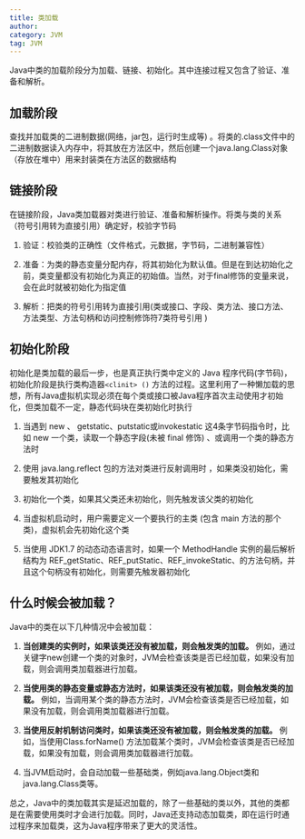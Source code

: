 ```yaml
---
title: 类加载
author:
category: JVM
tag: JVM
---
```


Java中类的加载阶段分为加载、链接、初始化。其中连接过程又包含了验证、准备和解析。

## 加载阶段

查找并加载类的二进制数据(网络，jar包，运行时生成等)
。将类的.class文件中的二进制数据读入内存中，将其放在方法区中，然后创建一个java.lang.Class对象（存放在堆中）用来封装类在方法区的数据结构

## 链接阶段

在链接阶段，Java类加载器对类进行验证、准备和解析操作。将类与类的关系（符号引用转为直接引用）确定好，校验字节码

1. 验证：校验类的正确性（文件格式，元数据，字节码，二进制兼容性）

2. 准备：为类的静态变量分配内存，将其初始化为默认值。但是在到达初始化之前，类变量都没有初始化为真正的初始值。当然，对于final修饰的变量来说，会在此时就被初始化为指定值

3. 解析：把类的符号引用转为直接引用(类或接口、字段、类方法、接口方法、方法类型、方法句柄和访问控制修饰符7类符号引用 )

## 初始化阶段

初始化是类加载的最后一步，也是真正执行类中定义的 Java 程序代码(字节码)，初始化阶段是执行类构造器`<clinit> ()`
方法的过程。这里利用了一种懒加载的思想，所有Java虚拟机实现必须在每个类或接口被Java程序首次主动使用才初始化，但类加载不一定，静态代码块在类初始化时执行

1. 当遇到 new 、 getstatic、putstatic或invokestatic 这4条字节码指令时，比如 new 一个类，读取一个静态字段(未被 final 修饰)
   、或调用一个类的静态方法时
2. 使用 java.lang.reflect 包的方法对类进行反射调用时 ，如果类没初始化，需要触发其初始化
3. 初始化一个类，如果其父类还未初始化，则先触发该父类的初始化
4. 当虚拟机启动时，用户需要定义一个要执行的主类 (包含 main 方法的那个类)，虚拟机会先初始化这个类

5. 当使用 JDK1.7 的动态动态语言时，如果一个 MethodHandle 实例的最后解析结构为
   REF_getStatic、REF_putStatic、REF_invokeStatic、的方法句柄，并且这个句柄没有初始化，则需要先触发器初始化

## 什么时候会被加载？

Java中的类在以下几种情况中会被加载：

1. **当创建类的实例时，如果该类还没有被加载，则会触发类的加载。** 例如，通过关键字new创建一个类的对象时，JVM会检查该类是否已经加载，如果没有加载，则会调用类加载器进行加载。

2. **当使用类的静态变量或静态方法时，如果该类还没有被加载，则会触发类的加载。**
   例如，当调用某个类的静态方法时，JVM会检查该类是否已经加载，如果没有加载，则会调用类加载器进行加载。

3. **当使用反射机制访问类时，如果该类还没有被加载，则会触发类的加载。** 例如，当使用Class.forName()
   方法加载某个类时，JVM会检查该类是否已经加载，如果没有加载，则会调用类加载器进行加载。

4. 当JVM启动时，会自动加载一些基础类，例如java.lang.Object类和java.lang.Class类等。

总之，Java中的类加载其实是延迟加载的，除了一些基础的类以外，其他的类都是在需要使用类时才会进行加载。同时，Java还支持动态加载类，即在运行时通过程序来加载类，这为Java程序带来了更大的灵活性。

